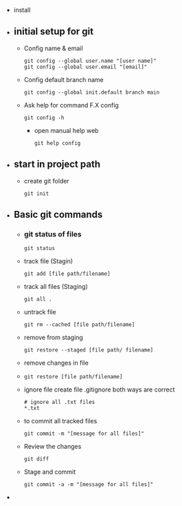- install
- ## initial setup  for git
	- Config name & email
	  
	  ```shell
	  git config --global user.name "[user name]"
	  git config --global user.email "[email]"
	  ```
	- Config default branch name
	  
	  ```shell
	  git config --global init.default branch main
	  ```
	- Ask help for command F.X config
	  
	  ```shell
	  git config -h
	  ```
		- open manual help web
		  
		  ```shell
		  git help config
		  ```
- ## start in project path
	- create git folder 
	  
	  ```shell
	  git init	
	  ```
- ## Basic git commands
	- ### git status of files
	  
	  ```shell
	  git status
	  ```
	- track file (Stagin)
	  
	  ```shell
	  git add [file path/filename]
	  ```
	- track all files (Staging)
	  
	  ```shell
	  git all .
	  ```
	- untrack file
	  
	  ```shell
	  git rm --cached [file path/filename]
	  ```
	- remove from staging
	  
	  ```shell
	  git restore --staged [file path/ filename]
	  ```
	- remove changes in file
	- ```shell
	  git restore [file path/filename]
	  ```
	- ignore file create file .gitignore
	  both ways are correct
	  
	  ```shell
	  # ignore all .txt files
	  *.txt
	  ```
	- to commit all tracked files
	  
	  ```shell
	  git commit -m "[message for all files]"
	  ```
	- Review the changes 
	  
	  ```shell
	  git diff
	  ```
	- Stage and commit 
	  
	  ```shell
	  git commit -a -m "[message for all files]"
	  ```
-
